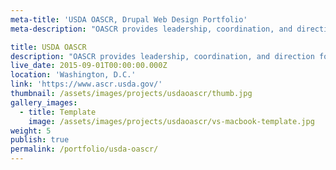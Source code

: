 ```yaml
---
meta-title: 'USDA OASCR, Drupal Web Design Portfolio'
meta-description: "OASCR provides leadership, coordination, and direction for the United States Department of Agriculture's civil rights programs."

title: USDA OASCR
description: "OASCR provides leadership, coordination, and direction for the United States Department of Agriculture's civil rights programs. OASCR ensures compliance with applicable federal civil rights laws. Variant Studios was subcontracted to design and develop the Drupal website."
live_date: 2015-09-01T00:00:00.000Z
location: 'Washington, D.C.'
link: 'https://www.ascr.usda.gov/'
thumbnail: /assets/images/projects/usdaoascr/thumb.jpg
gallery_images:
  - title: Template
    image: /assets/images/projects/usdaoascr/vs-macbook-template.jpg
weight: 5
publish: true
permalink: /portfolio/usda-oascr/
---
```

